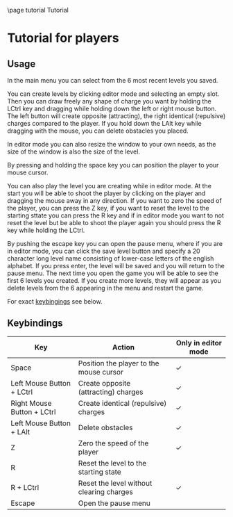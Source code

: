 \page tutorial Tutorial

# Tutorial for players

## Usage

In the main menu you can select from the 6 most recent levels you saved.

You can create levels by clicking editor mode and selecting an empty slot. Then you can draw freely any shape of charge you want by holding the LCtrl key and dragging while holding down the left or right mouse button. The left button will create opposite (attracting), the right identical (repulsive) charges compared to the player. If you hold down the LAlt key while dragging with the mouse, you can delete obstacles you placed.

In editor mode you can also resize the window to your own needs, as the size of the window is also the size of the level.

By pressing and holding the space key you can position the player to your mouse cursor.

You can also play the level you are creating while in editor mode. At the start you will be able to shoot the player by clicking on the player and dragging the mouse away in any direction. If you want to zero the speed of the player, you can press the Z key, if you want to reset the level to the starting sttate you can press the R key and if in editor mode you want to not reset the level but be able to shoot the player again you should press the R key while holding the LCtrl.

By pushing the escape key you can open the pause menu, where if you are in editor mode, you can click the save level button and specify a 20 character long level name consisting of lower-case letters of the english alphabet. If you press enter, the level will be saved and you will return to the pause menu. The next time you open the game you will be able to see the first 6 levels you created. If you create more levels, they will appear as you delete levels from the 6 appearing in the menu and restart the game.

For exact [keybingings](#keybindings) see below.

## Keybindings

| Key | Action | Only in editor mode |
| --- | ------ | --------------------|
| Space | Position the player to the mouse cursor | ✓ |
| Left Mouse Button + LCtrl | Create opposite (attracting) charges | ✓ |
| Right Mouse Button + LCtrl | Create identical (repulsive) charges | ✓ |
| Left Mouse Button + LAlt | Delete obstacles | ✓ |
| Z | Zero the speed of the player | ✓ |
| R | Reset the level to the starting state | |
| R + LCtrl | Reset the level without clearing charges | ✓ |
| Escape | Open the pause menu | |